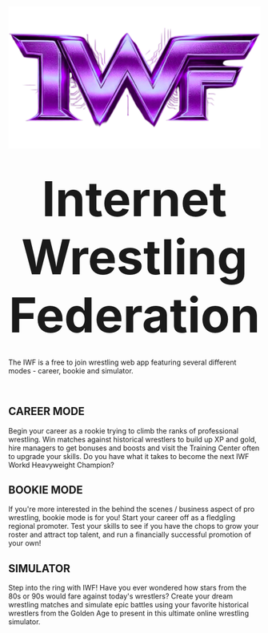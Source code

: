 ![Internet Wrestling Federation](public/media/images/logo-9.png)
# <p align="center"><span style="font-size: 96px;">Internet Wrestling Federation</span></p>

The IWF is a free to join wrestling web app featuring several different modes - career, bookie and simulator.

<p><br></p>

## CAREER MODE
Begin your career as a rookie trying to climb the ranks of professional wrestling. Win matches against historical wrestlers to build up XP and gold, hire managers to get bonuses and boosts and visit the Training Center often to upgrade your skills. Do you have what it takes to become the next IWF Workd Heavyweight Champion?

## BOOKIE MODE
If you're more interested in the behind the scenes / business aspect of pro wrestling, bookie mode is for you! Start your career off as a fledgling regional promoter. Test your skills to see if you have the chops to grow your roster and attract top talent, and run a financially successful promotion of your own!

## SIMULATOR
Step into the ring with IWF! Have you ever wondered how stars from the 80s or 90s would fare against today's wrestlers? Create your dream wrestling matches and simulate epic battles using your favorite historical wrestlers from the Golden Age to present in this ultimate online wrestling simulator.
